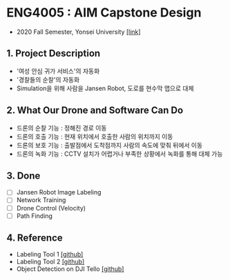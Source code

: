 # ENG4005 : AIM Capstone Design
- 2020 Fall Semester, Yonsei University [[link]](http://ysweb.yonsei.ac.kr:8888/curri120601/curri_pop2.jsp?srcform=myForm1&hakno=ENG4005&bb=01&sbb=00&domain=H1&startyy=2020&hakgi=2)

## 1. Project Description
- '여성 안심 귀가 서비스'의 자동화
- '경찰들의 순찰'의 자동화
- Simulation을 위해 사람을 Jansen Robot, 도로를 현수막 맵으로 대체

## 2. What Our Drone and Software Can Do
- 드론의 순찰 기능 : 정해진 경로 이동
- 드론의 호출 기능 : 현재 위치에서 호출한 사람의 위치까지 이동
- 드론의 보호 기능 : 출발점에서 도착점까지 사람의 속도에 맞춰 뒤에서 이동
- 드론의 녹화 기능 : CCTV 설치가 어렵거나 부족한 상황에서 녹화를 통해 대체 가능

## 3. Done
- [ ] Jansen Robot Image Labeling
- [ ] Network Training
- [ ] Drone Control (Velocity)
- [ ] Path Finding

## 4. Reference
- Labeling Tool 1 [[github]](https://github.com/tzutalin/labelImg)
- Labeling Tool 2 [[github]](https://github.com/developer0hye/Yolo_Label)
- Object Detection on DJI Tello [[github]](https://github.com/dronefreak/dji-tello-object-detection-segmentation)
